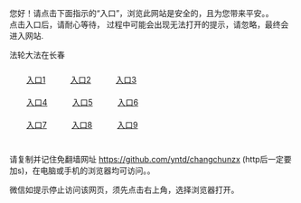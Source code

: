 您好！请点击下面指示的“入口”，浏览此网站是安全的，且为您带来平安。。 <br/>
点击入口后，请耐心等待， 过程中可能会出现无法打开的提示，请忽略，最终会进入网站. </br>

法轮大法在长春<br/>
<div style="padding:10px"><a style="margin:20px" target="_blank" href="https://d2s90lzmjk5x8n.cloudfront.net/2Qpsp?vufle" id="ccLink1" rel="nofollow">入口1</a> <a target="_blank" style="margin:20px" href="https://d3g7gmbrfqjrfp.cloudfront.net/2Qpsp?wttptbf" id="ccLink2" rel="nofollow">入口2</a> <a style="margin:20px" target="_blank" href="https://d4zp8ws9ou5r9.cloudfront.net/2Qpsp?tnbaq" id="ccLink3" rel="nofollow">入口3</a></div>

<div style="padding:10px" ><a style="margin:20px" target="_blank" href="https://d2s90lzmjk5x8n.cloudfront.net/2Qpsp?vufle" id="ccLink4" rel="nofollow">入口4</a> <a style="margin:20px" href="https://d3g7gmbrfqjrfp.cloudfront.net/2Qpsp?wttptbf" target="_blank" id="ccLink5" rel="nofollow">入口5</a> <a style="margin:20px" href="https://d4zp8ws9ou5r9.cloudfront.net/2Qpsp?tnbaq" target="_blank" id="ccLink6" rel="nofollow">入口6</a></div>

<div style="padding:10px"><a style="margin:20px" target="_blank" href="https://d2s90lzmjk5x8n.cloudfront.net/2Qpsp?vufle" id="ccLink7" rel="nofollow">入口7</a> <a style="margin:20px" href="https://d3g7gmbrfqjrfp.cloudfront.net/2Qpsp?wttptbf" target="_blank" id="ccLink8" rel="nofollow">入口8</a> <a style="margin:20px" target="_blank" href="https://d4zp8ws9ou5r9.cloudfront.net/2Qpsp?tnbaq" id="ccLink9" rel="nofollow">入口9</a></div>

<br/>



请复制并记住免翻墙网址 https://github.com/yntd/changchunzx (http后一定要加s)，在电脑或手机的浏览器均可访问。。<br/>

微信如提示停止访问该网页，须先点击右上角，选择浏览器打开。
